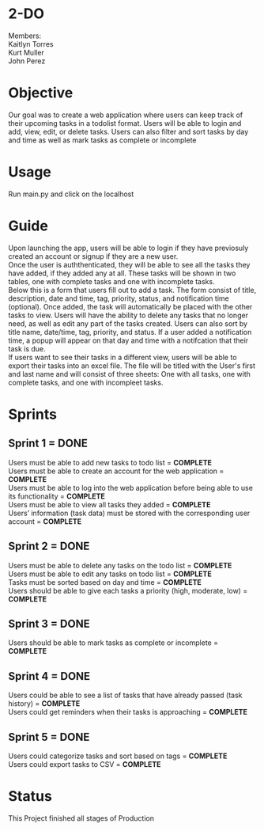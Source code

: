 # 2-DO

Members:<br />
Kaitlyn Torres <br />
Kurt Muller<br />
John Perez

# Objective
Our goal was to create a web application where users can keep track of their upcoming tasks in a todolist format. Users will be able to login and add, view, edit, or delete tasks.
Users can also filter and sort tasks by day and time as well as mark tasks as complete or incomplete

# Usage
Run main.py and click on the localhost

# Guide
Upon launching the app, users will be able to login if they have previosuly created an account or signup if they are a new user.<br> Once the user is auththenticated, they will be able to  see all the tasks they
have added, if they added any at all. These tasks will be shown in two tables, one with complete tasks and one with incomplete tasks.<br> Below this is a form that users fill out to add a task. The form consist of title, description, date and time, tag, priority, status, and notification time (optional). Once added, the task will automatically be placed with the other tasks to view. Users will have the ability to delete any tasks that no longer need, as well as edit any part of the tasks created. Users can also sort by title name, date/time, tag, priority, and status. If a user added a notification time, a popup will appear on that day and time with a notifcation that their task is due. <br> If users want to see their tasks in a different view, users will be able to export their tasks into an excel file. The file will be titled with the User's first and last name and will consist of three sheets: One with all tasks, one with complete tasks, and one with incompleet tasks. 


# Sprints
## Sprint 1 = DONE
Users must be able to add new tasks to todo list = <b>COMPLETE</b> <br />
Users must be able to create an account for the web application = <b>COMPLETE</b><br />
Users must be able to log into the web application before being able to use its functionality = <b>COMPLETE</b> <br />
Users must be able to view all tasks they added = <b>COMPLETE</b> <br />
Users’ information (task data) must be stored with the corresponding user account = <b>COMPLETE</b>

## Sprint 2 = DONE
Users must be able to delete any tasks on the todo list = <b>COMPLETE</b> <br />
Users must be able to edit any tasks on todo list = <b>COMPLETE</b> <br />
Tasks must be sorted based on day and time = <b>COMPLETE</b> <br />
Users should be able to give each tasks a priority  (high, moderate, low) = <b>COMPLETE</b>

## Sprint 3 = DONE
Users should be able to mark tasks as complete or incomplete  = <b>COMPLETE</b> <br />

## Sprint 4 = DONE
Users could be able to see a list of tasks that have already passed (task history) = <b>COMPLETE</b> <br />
Users could get reminders when their tasks is approaching = <b>COMPLETE</b><br />


## Sprint 5 = DONE
Users could categorize tasks and sort based on tags = <b>COMPLETE</b> <br />
Users could export tasks to CSV  = <b>COMPLETE</b><br />

# Status
This Project finished all stages of Production
